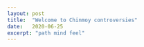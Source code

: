 ```yaml
---
layout: post
title:  "Welcome to Chinmoy controversies"
date:   2020-06-25
excerpt: "path mind feel"
---
```

